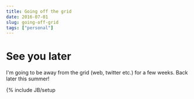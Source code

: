 ```yaml
---
title: Going off the grid
date: 2016-07-01
slug: going-off-grid
tags: ["personal"]
---
```


# See you later

I'm going to be away from the grid (web, twitter etc.) for a few weeks. Back later this summer!


{% include JB/setup 
